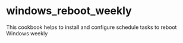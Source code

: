 # windows_reboot_weekly

This cookbook helps to install and configure schedule tasks to reboot Windows weekly
